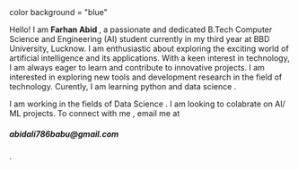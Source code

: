 <html>
  <title>
    INTRODUCTION
  </title>
  <head>
    color background = "blue"
  </head>
<body>
<p>Hello! I am <b>Farhan Abid </b>, a passionate and dedicated B.Tech Computer Science and Engineering (AI) student currently in my third year at BBD University, Lucknow. I am enthusiastic about exploring the exciting world of artificial intelligence and its applications. With a keen interest in technology, I am always eager to learn and contribute to innovative projects.
  I am interested in exploring new tools and development research in the field of technology.
  Curently, I am learning python and data science .</p>
  I am working in the fields of Data Science .
  I am looking to colabrate on AI/ ML projects.
  To connect with me , email me at 
 <h5> abidali786babu@gmail.com</h5>
</body></html>.
<!---
farhanabid786/farhanabid786 is a ✨ special ✨ repository because its `README.md` (this file) appears on your GitHub profile.
You can click the Preview link to take a look at your changes.
--->

